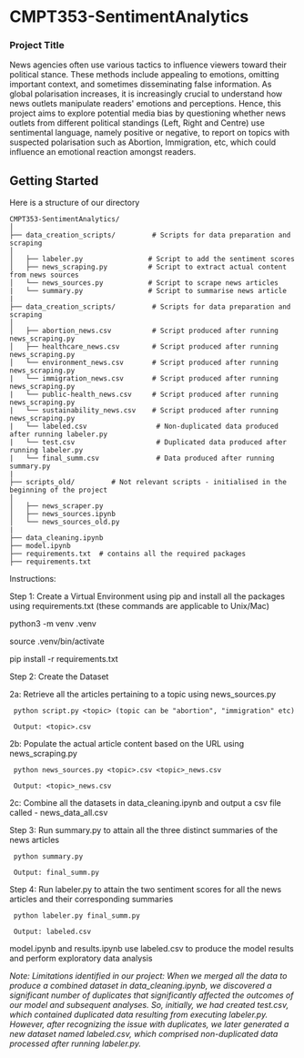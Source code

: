 # CMPT353-SentimentAnalytics

### Project Title

News agencies often use various tactics to influence viewers toward their political stance. These methods include appealing to emotions, omitting important context, and sometimes disseminating false information. As global polarisation increases, it is increasingly crucial to understand how news outlets manipulate readers' emotions and perceptions. Hence, this project aims to explore potential media bias by questioning whether news outlets from different political standings (Left, Right and Centre) use sentimental language, namely positive or negative, to report on topics with suspected polarisation such as Abortion, Immigration, etc, which could influence an emotional reaction amongst readers.

## Getting Started 

Here is a structure of our directory

    CMPT353-SentimentAnalytics/
    │
    ├── data_creation_scripts/         # Scripts for data preparation and scraping
    │   
    │   ├── labeler.py                # Script to add the sentiment scores 
    │   ├── news_scraping.py          # Script to extract actual content from news sources
    │   └── news_sources.py           # Script to scrape news articles
    |   └── summary.py                # Script to summarise news article
    |
    ├── data_creation_scripts/         # Scripts for data preparation and scraping
    │   
    │   ├── abortion_news.csv          # Script produced after running news_scraping.py                                                       
    │   ├── healthcare_news.csv        # Script produced after running news_scraping.py  
    │   └── environment_news.csv       # Script produced after running news_scraping.py  
    |   └── immigration_news.csv       # Script produced after running news_scraping.py  
    |   └── public-health_news.csv     # Script produced after running news_scraping.py  
    |   └── sustainability_news.csv    # Script produced after running news_scraping.py  
    |   └── labeled.csv                 # Non-duplicated data produced after running labeler.py
    |   └── test.csv                    # Duplicated data produced after running labeler.py
    |   └── final_summ.csv              # Data produced after running summary.py
    |
    ├── scripts_old/         # Not relevant scripts - initialised in the beginning of the project
    │   
    │   ├── news_scraper.py               
    │   ├── news_sources.ipynb          
    │   └── news_sources_old.py           
    |
    ├── data_cleaning.ipynb                    
    ├── model.ipynb        
    ├── requirements.txt  # contains all the required packages
    ├── requirements.txt


Instructions:

Step 1: Create a Virtual Environment using pip and install all the packages using requirements.txt (these commands are applicable to Unix/Mac)

python3 -m venv .venv

source .venv/bin/activate

pip install -r requirements.txt

Step 2: Create the Dataset

 2a: Retrieve all the articles pertaining to a topic using news_sources.py 

     python script.py <topic> (topic can be "abortion", "immigration" etc)
      
     Output: <topic>.csv
 
 2b: Populate the actual article content based on the URL using news_scraping.py 
      
     python news_sources.py <topic>.csv <topic>_news.csv
     
     Output: <topic>_news.csv
  
 2c: Combine all the datasets in data_cleaning.ipynb and output a csv file called - news_data_all.csv
  
Step 3: Run summary.py to attain all the three distinct summaries of the news articles 
      
     python summary.py
     
     Output: final_summ.py 
     
Step 4: Run labeler.py to attain the two sentiment scores for all the news articles and their corresponding summaries 
     
     python labeler.py final_summ.py
     
     Output: labeled.csv

model.ipynb and results.ipynb use labeled.csv to produce the model results and perform exploratory data analysis 

_Note: Limitations identified in our project: When we merged all the data to produce a combined dataset in data_cleaning.ipynb, we discovered a significant number of duplicates that significantly affected the outcomes of our model and subsequent analyses. So, initially, we had created test.csv, which contained duplicated data resulting from executing labeler.py. However, after recognizing the issue with duplicates, we later generated a new dataset named labeled.csv, which comprised non-duplicated data processed after running labeler.py._
